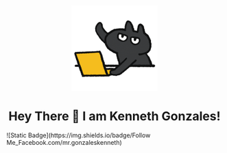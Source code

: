<!-- Updated README.md 🎉  -->
<div id="header" align="center">
  <img src="giphy.gif" height="200" width="auto">
  <h1>Hey There 👋 I am Kenneth Gonzales!</h1>
</div>

<div id="badges">
  ![Static Badge](https://img.shields.io/badge/Follow Me_Facebook.com/mr.gonzaleskenneth)
</div>
